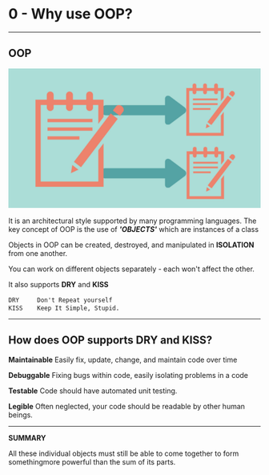
# 0 - Why use OOP? #
___________________________________________________________

<!-- 2021-01-04 04:16:04 -->

## OOP ##

<p align=center>
    <img src="../Images/oop.png">
</p>

It is an architectural style supported by many programming languages. The key concept of OOP is the use of ***'OBJECTS'*** which are instances of a class

Objects in OOP can be created, destroyed, and manipulated in **ISOLATION** from one another.

You can work on different objects separately - each won't affect the other.

It also supports **DRY** and **KISS**

    DRY     Don't Repeat yourself 
    KISS    Keep It Simple, Stupid.
________________________________________________________

## How does OOP supports DRY and KISS? ##

**Maintainable**
Easily fix, update, change, and maintain code over time

**Debuggable**
Fixing bugs within code, easily isolating problems in a code
    
**Testable**
Code should have automated unit testing.
    
**Legible**
Often neglected, your code should be readable by other human beings.

_________________________________________________________

**SUMMARY**

All these individual objects must still be able to come together to form somethingmore powerful than the sum of its parts.    


